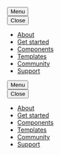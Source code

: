 <nav class="au-main-nav" aria-label="main navigation">
  <div class="container">
    <div class="row">
      <div class="col-md-12">
        <div id="main-nav-default" class="au-main-nav__content">
          <button
            aria-controls="main-nav-default"
            class="au-main-nav__toggle au-main-nav__toggle--open"
            onClick="return AU.mainNav.Toggle( this )">
            Menu
          </button>
          <div class="au-main-nav__menu">
            <div class="au-main-nav__menu-inner">
              <div class="au-main-nav__focus-trap-top"></div>
              <button
                aria-controls="main-nav-default"
                class="au-main-nav__toggle au-main-nav__toggle--close"
                onClick="return AU.mainNav.Toggle( this )">
                Close
              </button>
              <ul class="au-link-list">
                <li><a href="#">About</a></li>
                <li><a href="#">Get started</a></li>
                <li class="active"><a href="#">Components</a></li>
                <li><a href="#">Templates</a></li>
                <li><a href="#">Community</a></li>
                <li><a href="#">Support</a></li>
              </ul>
              <div class="au-main-nav__focus-trap-bottom"></div>
            </div>
          </div>
          <div
            class="au-main-nav__overlay"
            aria-controls="main-nav-default"
            onClick="return AU.mainNav.Toggle( this )">
          </div>
        </div>
      </div>
    </div>
  </div>
</nav>

<nav class="au-main-nav au-main-nav--dark" aria-label="main navigation">
  <div class="container">
    <div class="row">
      <div class="col-md-12">
        <div id="main-nav-default--dark" class="au-main-nav__content">
          <button
            aria-controls="main-nav-default--dark"
            class="au-main-nav__toggle au-main-nav__toggle--open"
            onClick="return AU.mainNav.Toggle( this )">
            Menu
          </button>
          <div class="au-main-nav__menu">
            <div class="au-main-nav__menu-inner">
              <div class="au-main-nav__focus-trap-top"></div>
              <button
                aria-controls="main-nav-default--dark"
                class="au-main-nav__toggle au-main-nav__toggle--close"
                onClick="return AU.mainNav.Toggle( this )">
                Close
              </button>
              <ul class="au-link-list">
                <li><a href="#">About</a></li>
                <li><a href="#">Get started</a></li>
                <li class="active"><a href="#">Components</a></li>
                <li><a href="#">Templates</a></li>
                <li><a href="#">Community</a></li>
                <li><a href="#">Support</a></li>
              </ul>
              <div class="au-main-nav__focus-trap-bottom"></div>
            </div>
          </div>
          <div
            class="au-main-nav__overlay"
            aria-controls="main-nav-default--dark"
            onClick="return AU.mainNav.Toggle( this )">
          </div>
        </div>
      </div>
    </div>
  </div>
</nav>

